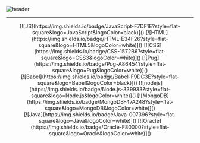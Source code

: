 
<!--
**Jinhyeok0202/Jinhyeok0202** is a ✨ _special_ ✨ repository because its `README.md` (this file) appears on your GitHub profile.

Here are some ideas to get you started:

- 🔭 I’m currently working on ...
- 🌱 I’m currently learning ...
- 👯 I’m looking to collaborate on ...
- 🤔 I’m looking for help with ...
- 💬 Ask me about ...
- 📫 How to reach me: ...
- 😄 Pronouns: ...
- ⚡ Fun fact: ...
-->

![header](https://capsule-render.vercel.app/api?type=waving&color=auto&height=300&section=header&text=%20CodeLeef🎧&fontSize=70)

<div align=center>
  
  
<hr/>
  [![JS](https://img.shields.io/badge/JavaScript-F7DF1E?style=flat-square&logo=JavaScript&logoColor=black)]() 
  [![HTML](https://img.shields.io/badge/HTML-E34F26?style=flat-square&logo=HTML5&logoColor=white)]() 
  [![CSS](https://img.shields.io/badge/CSS-1572B6?style=flat-square&logo=CSS3&logoColor=white)]() 
  [![Pug](https://img.shields.io/badge/Pug-A86454?style=flat-square&logo=Pug&logoColor=white)]()
  <br>
  [![Babel](https://img.shields.io/badge/Babel-F9DC3E?style=flat-square&logo=Babel&logoColor=black)]() 
  [![nodejs](https://img.shields.io/badge/Node.js-339933?style=flat-square&logo=Node.js&logoColor=white)]() 
  [![MongoDB](https://img.shields.io/badge/MongoDB-47A248?style=flat-square&logo=MongoDB&logoColor=white)]()
  <br>
  [![Java](https://img.shields.io/badge/Java-007396?style=flat-square&logo=Java&logoColor=white)]() 
  [![Oracle](https://img.shields.io/badge/Oracle-F80000?style=flat-square&logo=Oracle&logoColor=white)]()
   



</div>

